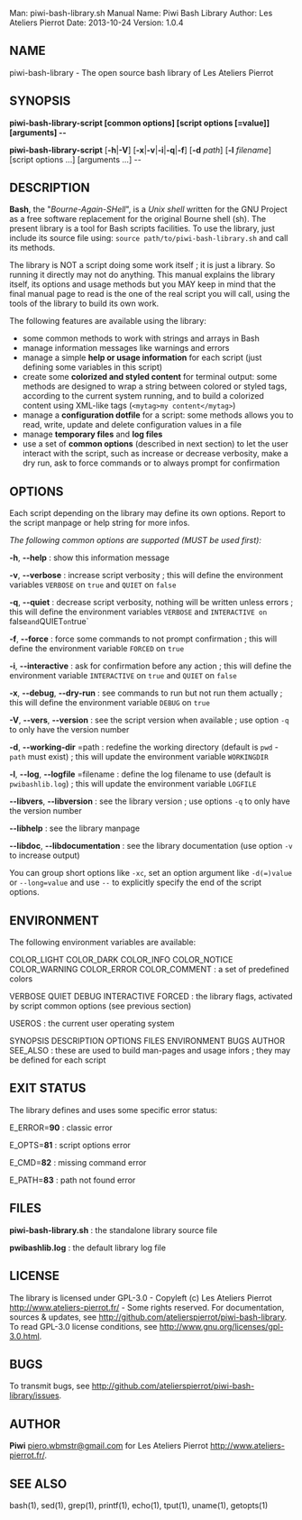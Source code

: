 Man:        piwi-bash-library.sh Manual
Name:       Piwi Bash Library
Author:     Les Ateliers Pierrot
Date: 2013-10-24
Version: 1.0.4


## NAME

piwi-bash-library - The open source bash library of Les Ateliers Pierrot

## SYNOPSIS

**piwi-bash-library-script [common options] [script options [=value]] [arguments] --**

**piwi-bash-library-script**  [**-h**|**-V**]  [**-x**|**-v**|**-i**|**-q**|**-f**]
    [**-d** *path*]  [**-l** *filename*]
    [script options ...] [arguments ...] --

## DESCRIPTION

**Bash**, the "*Bourne-Again-SHell*", is a *Unix shell* written for the GNU Project as a
free software replacement for the original Bourne shell (sh). The present library is a tool
for Bash scripts facilities. To use the library, just include its source file using:
`source path/to/piwi-bash-library.sh` and call its methods.

The library is NOT a script doing some work itself ; it is just a library. So running it
directly may not do anything. This manual explains the library itself, its options and
usage methods but you MAY keep in mind that the final manual page to read is the one of
the real script you will call, using the tools of the library to build its own work.

The following features are available using the library:

-   some common methods to work with strings and arrays in Bash
-   manage information messages like warnings and errors
-   manage a simple **help or usage information** for each script (just defining some variables
    in this script)
-   create some **colorized and styled content** for terminal output: some methods are designed
    to wrap a string between colored or styled tags, according to the current system running,
    and to build a colorized content using XML-like tags (`<mytag>my content</mytag>`)
-   manage a **configuration dotfile** for a script: some methods allows you to read, write,
    update and delete configuration values in a file
-   manage **temporary files** and **log files**
-   use a set of **common options** (described in next section) to let the user interact
    with the script, such as increase or decrease verbosity, make a dry run, ask to force 
    commands or to always prompt for confirmation

## OPTIONS

Each script depending on the library may define its own options. Report to the script
manpage or help string for more infos.

*The following common options are supported (MUST be used first):*

**-h**, **--help**
:    show this information message 

**-v**, **--verbose**
:    increase script verbosity ; this will define the environment variables `VERBOSE` on `true`
     and `QUIET` on `false`

**-q**, **--quiet**
:    decrease script verbosity, nothing will be written unless errors ; this will define
     the environment variables `VERBOSE` and `INTERACTIVE on `false` and `QUIET` on `true`

**-f**, **--force**
:    force some commands to not prompt confirmation ; this will define the environment
     variable `FORCED` on `true`

**-i**, **--interactive**
:    ask for confirmation before any action ; this will define the environment variable
     `INTERACTIVE` on `true` and `QUIET` on `false`

**-x**, **--debug**, **--dry-run**
:    see commands to run but not run them actually ; this will define the environment variable
     `DEBUG` on `true`

**-V**, **--vers**, **--version**
:    see the script version when available ; use option `-q` to only have the version number

**-d**, **--working-dir** =path
:    redefine the working directory (default is `pwd` - `path` must exist) ; this will update
     the environment variable `WORKINGDIR`

**-l**, **--log**, **--logfile** =filename
:    define the log filename to use (default is `pwibashlib.log`) ; this will update
     the environment variable `LOGFILE`

**--libvers**, **--libversion**
:    see the library version ; use options `-q` to only have the version number

**--libhelp**
:    see the library manpage

**--libdoc**, **--libdocumentation**
:    see the library documentation (use option `-v` to increase output)

You can group short options like `-xc`, set an option argument like `-d(=)value` or
`--long=value` and use `--` to explicitly specify the end of the script options.

## ENVIRONMENT

The following environment variables are available:

COLOR_LIGHT COLOR_DARK COLOR_INFO COLOR_NOTICE COLOR_WARNING COLOR_ERROR COLOR_COMMENT
:    a set of predefined colors

VERBOSE QUIET DEBUG INTERACTIVE FORCED
:    the library flags, activated by script common options (see previous section)

USEROS
:    the current user operating system

SYNOPSIS DESCRIPTION OPTIONS FILES ENVIRONMENT BUGS AUTHOR SEE_ALSO
:    these are used to build man-pages and usage infors ; they may be defined for each script

## EXIT STATUS

The library defines and uses some specific error status:

E_ERROR=**90**
:   classic error

E_OPTS=**81**
:   script options error

E_CMD=**82**
:   missing command error

E_PATH=**83**
:   path not found error

## FILES

**piwi-bash-library.sh**
:    the standalone library source file 

**pwibashlib.log**
:    the default library log file

## LICENSE

The library is licensed under GPL-3.0 - Copyleft (c) Les Ateliers Pierrot
<http://www.ateliers-pierrot.fr/> - Some rights reserved. For documentation,
sources & updates, see <http://github.com/atelierspierrot/piwi-bash-library>. 
To read GPL-3.0 license conditions, see <http://www.gnu.org/licenses/gpl-3.0.html>.

## BUGS

To transmit bugs, see <http://github.com/atelierspierrot/piwi-bash-library/issues>.

## AUTHOR

**Piwi** <piero.wbmstr@gmail.com> for Les Ateliers Pierrot <http://www.ateliers-pierrot.fr/>.

## SEE ALSO

bash(1), sed(1), grep(1), printf(1), echo(1), tput(1), uname(1), getopts(1)


